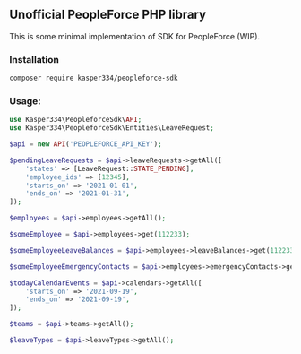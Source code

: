 ## Unofficial PeopleForce PHP library

This is some minimal implementation of SDK for PeopleForce (WIP).

### Installation
```bash
composer require kasper334/peopleforce-sdk
```

### Usage:
```php
use Kasper334\PeopleforceSdk\API;
use Kasper334\PeopleforceSdk\Entities\LeaveRequest;

$api = new API('PEOPLEFORCE_API_KEY');

$pendingLeaveRequests = $api->leaveRequests->getAll([
    'states' => [LeaveRequest::STATE_PENDING],
    'employee_ids' => [12345],
    'starts_on' => '2021-01-01',
    'ends_on' => '2021-01-31',
]);

$employees = $api->employees->getAll();

$someEmployee = $api->employees->get(112233);

$someEmployeeLeaveBalances = $api->employees->leaveBalances->get(112233);

$someEmployeeEmergencyContacts = $api->employees->emergencyContacts->get(112233);

$todayCalendarEvents = $api->calendars->getAll([
    'starts_on' => '2021-09-19',
    'ends_on' => '2021-09-19',
]);

$teams = $api->teams->getAll();

$leaveTypes = $api->leaveTypes->getAll();
```
